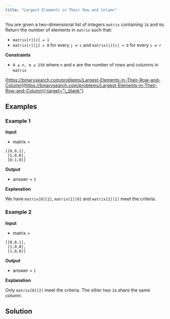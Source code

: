 ```yaml
---
title: "Largest Elements in Their Row and Column"
---
```


You are given a two-dimensional list of integers `matrix` containing `1`s and `0`s. Return the number of elements in `matrix` such that:

- `matrix[r][c] = 1`
- `matrix[r][j] = 0` for every `j ≠ c` and `matrix[i][c] = 0` for every `i ≠ r`

**Constraints**

- `0 ≤ n, m ≤ 250` where `n` and `m` are the number of rows and columns in `matrix`

[https://binarysearch.com/problems/Largest-Elements-in-Their-Row-and-Column](https://binarysearch.com/problems/Largest-Elements-in-Their-Row-and-Column){:target="\_blank"}

## Examples

### Example 1

**Input**

- matrix =

```
[[0,0,1],
 [1,0,0],
 [0,1,0]]
```

**Output**

- answer = `3`

**Explanation**

We have `matrix[0][2]`, `matrix[1][0]` and `matrix[2][1]` meet the criteria.

### Example 2

**Input**

- matrix =

```
[[0,0,1],
 [1,0,0],
 [1,0,0]]
```

**Output**

- answer = `1`

**Explanation**

Only `matrix[0][2]` meet the criteria. The other two `1`s share the same column.

## Solution

<script src="https://gist.github.com/yaeba/16da7be5123724fcf6eccc25581cef5a.js?file=Largest-Elements-in-Their-Row-and-Column.py"></script>
